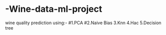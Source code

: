 # -Wine-data-ml-project 
wine quality prediction using:-
    #1.PCA
    #2.Naive Bias
    3.Knn
    4.Hac
    5.Decision tree
    


